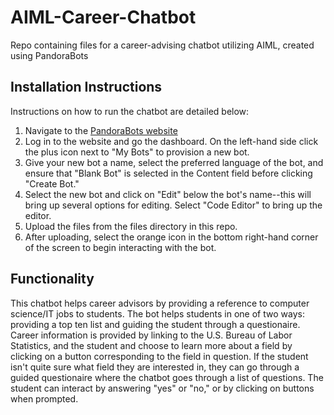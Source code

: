 
# AIML-Career-Chatbot

Repo containing files for a career-advising chatbot utilizing AIML, created using PandoraBots

## Installation Instructions

Instructions on how to run the chatbot are detailed below:

1. Navigate to the [PandoraBots website](https://www.pandorabots.com)
2. Log in to the website and go the dashboard.  On the left-hand side click the plus icon next to "My Bots" to provision a new bot.
3. Give your new bot a name, select the preferred language of the bot, and ensure that "Blank Bot" is selected in the Content field before clicking "Create Bot."
4. Select the new bot and click on "Edit" below the bot's name--this will bring up several options for editing.  Select "Code Editor" to bring up the editor.
5. Upload the files from the files directory in this repo.
6. After uploading, select the orange icon in the bottom right-hand corner of the screen to begin interacting with the bot.

## Functionality

This chatbot helps career advisors by providing a reference to computer science/IT jobs to students.  The bot helps students in one of two ways: providing a top ten list and guiding the student through a questionaire.  Career information is provided by linking to the U.S. Bureau of Labor Statistics, and the student and choose to learn more about a field by clicking on a button corresponding to the field in question.  If the student isn't quite sure what field they are interested in, they can go through a guided questionaire where the chatbot goes through a list of questions.  The student can interact by answering "yes" or "no," or by clicking on buttons when prompted.
